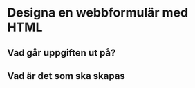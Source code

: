 
# Designa en webbformulär med HTML



## Vad går uppgiften ut på?


## Vad är det som ska skapas




